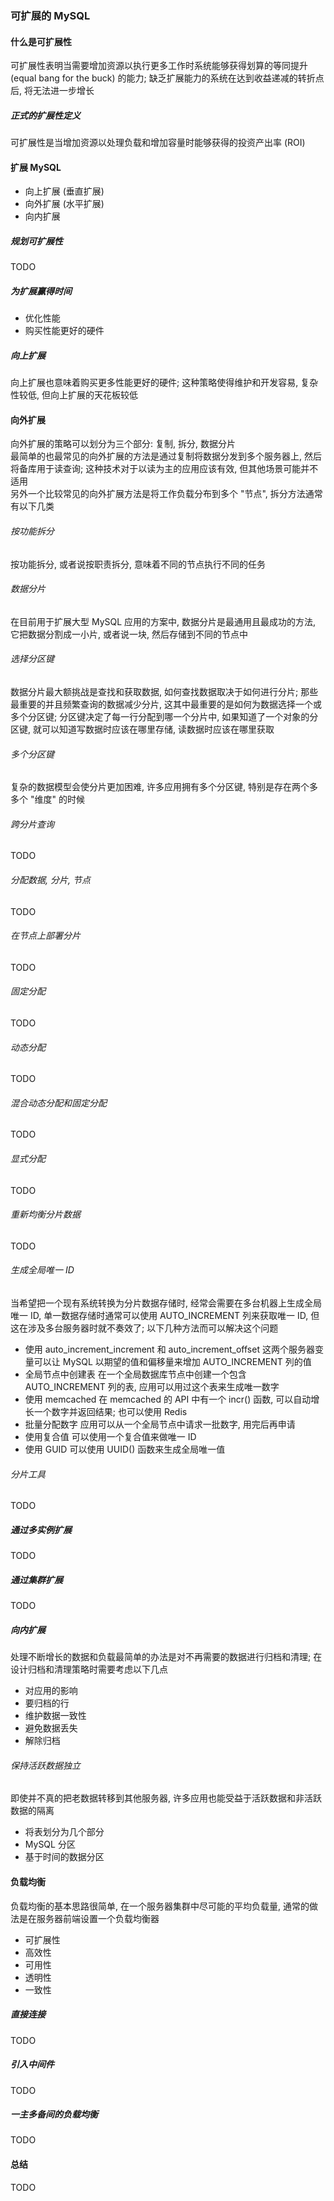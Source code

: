 ### 可扩展的 MySQL

#### 什么是可扩展性
可扩展性表明当需要增加资源以执行更多工作时系统能够获得划算的等同提升 (equal bang for the buck) 的能力; 缺乏扩展能力的系统在达到收益递减的转折点后, 将无法进一步增长

##### 正式的扩展性定义
可扩展性是当增加资源以处理负载和增加容量时能够获得的投资产出率 (ROI)

#### 扩展 MySQL
- 向上扩展 (垂直扩展)
- 向外扩展 (水平扩展)
- 向内扩展

##### 规划可扩展性
TODO

##### 为扩展赢得时间
- 优化性能
- 购买性能更好的硬件

##### 向上扩展
向上扩展也意味着购买更多性能更好的硬件; 这种策略使得维护和开发容易, 复杂性较低, 但向上扩展的天花板较低

#### 向外扩展
向外扩展的策略可以划分为三个部分: 复制, 拆分, 数据分片  
最简单的也最常见的向外扩展的方法是通过复制将数据分发到多个服务器上, 然后将备库用于读查询; 这种技术对于以读为主的应用应该有效, 但其他场景可能并不适用  
另外一个比较常见的向外扩展方法是将工作负载分布到多个 "节点", 拆分方法通常有以下几类
###### 按功能拆分
按功能拆分, 或者说按职责拆分, 意味着不同的节点执行不同的任务
###### 数据分片
在目前用于扩展大型 MySQL 应用的方案中, 数据分片是最通用且最成功的方法, 它把数据分割成一小片, 或者说一块, 然后存储到不同的节点中
###### 选择分区键
数据分片最大额挑战是查找和获取数据, 如何查找数据取决于如何进行分片; 那些最重要的并且频繁查询的数据减少分片, 这其中最重要的是如何为数据选择一个或多个分区键; 分区键决定了每一行分配到哪一个分片中, 如果知道了一个对象的分区键, 就可以知道写数据时应该在哪里存储, 读数据时应该在哪里获取
###### 多个分区键
复杂的数据模型会使分片更加困难, 许多应用拥有多个分区键, 特别是存在两个多多个 "维度" 的时候
###### 跨分片查询
TODO
###### 分配数据, 分片, 节点
TODO
###### 在节点上部署分片
TODO
###### 固定分配
TODO
###### 动态分配
TODO
###### 混合动态分配和固定分配
TODO
###### 显式分配
TODO
###### 重新均衡分片数据
TODO
###### 生成全局唯一 ID
当希望把一个现有系统转换为分片数据存储时, 经常会需要在多台机器上生成全局唯一 ID, 单一数据存储时通常可以使用 AUTO_INCREMENT 列来获取唯一 ID, 但这在涉及多台服务器时就不奏效了; 以下几种方法而可以解决这个问题
- 使用 auto_increment_increment 和 auto_increment_offset
这两个服务器变量可以让 MySQL 以期望的值和偏移量来增加 AUTO_INCREMENT 列的值
- 全局节点中创建表
在一个全局数据库节点中创建一个包含 AUTO_INCREMENT 列的表, 应用可以用过这个表来生成唯一数字
- 使用 memcached
在 memcached 的 API 中有一个 incr() 函数, 可以自动增长一个数字并返回结果; 也可以使用 Redis
- 批量分配数字
应用可以从一个全局节点中请求一批数字, 用完后再申请
- 使用复合值
可以使用一个复合值来做唯一 ID
- 使用 GUID
可以使用 UUID() 函数来生成全局唯一值

###### 分片工具
TODO

##### 通过多实例扩展
TODO
##### 通过集群扩展
TODO

##### 向内扩展
处理不断增长的数据和负载最简单的办法是对不再需要的数据进行归档和清理; 在设计归档和清理策略时需要考虑以下几点
- 对应用的影响
- 要归档的行
- 维护数据一致性
- 避免数据丢失
- 解除归档
###### 保持活跃数据独立
即使并不真的把老数据转移到其他服务器, 许多应用也能受益于活跃数据和非活跃数据的隔离
- 将表划分为几个部分
- MySQL 分区
- 基于时间的数据分区

#### 负载均衡
负载均衡的基本思路很简单, 在一个服务器集群中尽可能的平均负载量, 通常的做法是在服务器前端设置一个负载均衡器
- 可扩展性
- 高效性
- 可用性
- 透明性
- 一致性

##### 直接连接
TODO
##### 引入中间件
TODO
##### 一主多备间的负载均衡
TODO

#### 总结
TODO
